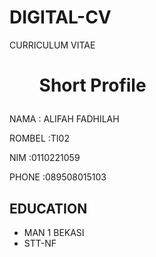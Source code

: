 <!DOCTYPE html>
<html>
  <head> 
    <meta charset="utf-8">
    <meta http-equiv="x-UA-Compatible" content ="I E =edge">
    <H1>DIGITAL-CV</H1>
  </head>
  <body>
   <head>
    <p style=”text-align: center”>CURRICULUM VITAE</p> 
     <dt><h1><ol><b>Short Profile</b></ol></h1></dt>
      </head>
   </body> 
    <p>NAMA     : ALIFAH FADHILAH</p>
    <P>ROMBEL   :TI02</P>
    <P>NIM      :0110221059</P>
    <P>PHONE    :089508015103</P>

<h2>EDUCATION</h2>
<ul>
<li>MAN 1 BEKASI</li>
<li>STT-NF</li>
</ul>

  </body>
  </html>

